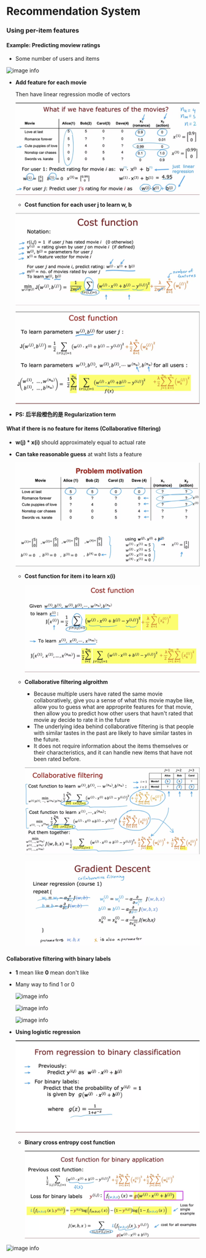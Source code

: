 # Recommendation System



### Using per-item features

#### Example: Predicting moview ratings

- Some number of users and items

![image info](./image/image-20230430214739922.png)



- **Add feature for each movie**

  Then have linear regression modle of vectors

  ![image info](./image/Screenshot%202023-04-30%20at%209.54.11%20PM.png)

  

  - **Cost function for each user j to learn w, b**

  ![image info](./image/Screenshot%202023-04-30%20at%2010.58.52%20PM.png)

  ![image info](./image/Screenshot%202023-04-30%20at%2011.01.04%20PM.png)

  

- **PS: 后半段橙色的是 Regularization term**



#### What if there is no feature for items (Collaborative  filtering)

- **w(j) * x(i)** should approximately equal to actual rate

- **Can take reasonable guess** at waht lists a feature

  ![image info](./image/Screenshot%202023-04-30%20at%2011.35.25%20PM.png)

  

  - **Cost function for item i to learn x(i)** 

    ![image info](./image/Screenshot%202023-04-30%20at%2011.40.47%20PM.png)

  

  - **Collaborative filtering algroithm**

    - Because multiple users have rated the same movie collaboratively, give you a sense of what this movie maybe like, allow you to guess what are approprite features for that movie, then allow you to predict how other users that havn't rated that movie ay decide to rate it in the future
    - The underlying idea behind collaborative filtering is that people with similar tastes in the past are likely to have similar tastes in the future.
    - It does not require information about the items themselves or their characteristics, and it can handle new items that have not been rated before. 

    ![image info](./image/Screenshot%202023-04-30%20at%2011.47.53%20PM.png)

    ![image info](./image/Screenshot%202023-04-30%20at%2011.54.40%20PM.png)



#### Collaborative filtering with binary labels

- **1** mean like **0** mean don't like

- Many way to find 1 or 0

  ![image info](./image/Screenshot%202023-05-01%20at%2012.54.42%20AM.png)

  ![image info](./image/Screenshot%202023-05-01%20at%2012.54.42%20AM.png)

  

  ![image info](./image/Screenshot%202023-05-01%20at%2012.57.31%20AM.png)

  

- **Using logistic regression**

  ![image info](./image/Screenshot%202023-05-01%20at%201.04.11%20AM.png)

  

  - **Binary cross entropy cost function**

    ![image info](./image/Screenshot%202023-05-01%20at%201.09.01%20AM.png)





![image info](./image/...)
